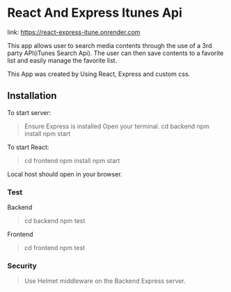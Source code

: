 # React And Express Itunes Api

link: https://react-express-itune.onrender.com

This app allows user to search media contents through the use of a 3rd party API(iTunes Search Api). The user can then save contents to a favorite list and easily manage the favorite list.

This App was created by Using React, Express and custom css.

## Installation

To start server:
> Ensure Express is installed
> Open your terminal.
> cd backend
> npm install
> npm start

To start React:
> cd frontend
> npm install
> npm start

Local host should open in your browser.

### Test
 Backend 
 > cd backend
 > npm test

 Frontend
 > cd frontend
 > npm test

 ### Security
 > Use Helmet middleware on the Backend Express server.
